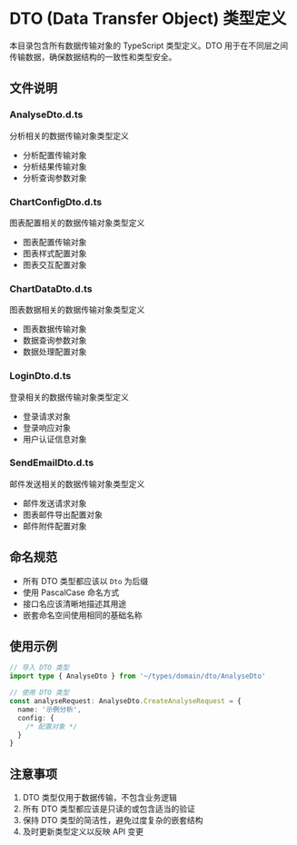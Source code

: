 # DTO (Data Transfer Object) 类型定义

本目录包含所有数据传输对象的 TypeScript 类型定义。DTO 用于在不同层之间传输数据，确保数据结构的一致性和类型安全。

## 文件说明

### AnalyseDto.d.ts

分析相关的数据传输对象类型定义

- 分析配置传输对象
- 分析结果传输对象
- 分析查询参数对象

### ChartConfigDto.d.ts

图表配置相关的数据传输对象类型定义

- 图表配置传输对象
- 图表样式配置对象
- 图表交互配置对象

### ChartDataDto.d.ts

图表数据相关的数据传输对象类型定义

- 图表数据传输对象
- 数据查询参数对象
- 数据处理配置对象

### LoginDto.d.ts

登录相关的数据传输对象类型定义

- 登录请求对象
- 登录响应对象
- 用户认证信息对象

### SendEmailDto.d.ts

邮件发送相关的数据传输对象类型定义

- 邮件发送请求对象
- 图表邮件导出配置对象
- 邮件附件配置对象

## 命名规范

- 所有 DTO 类型都应该以 `Dto` 为后缀
- 使用 PascalCase 命名方式
- 接口名应该清晰地描述其用途
- 嵌套命名空间使用相同的基础名称

## 使用示例

```typescript
// 导入 DTO 类型
import type { AnalyseDto } from '~/types/domain/dto/AnalyseDto'

// 使用 DTO 类型
const analyseRequest: AnalyseDto.CreateAnalyseRequest = {
  name: '示例分析',
  config: {
    /* 配置对象 */
  }
}
```

## 注意事项

1. DTO 类型仅用于数据传输，不包含业务逻辑
2. 所有 DTO 类型都应该是只读的或包含适当的验证
3. 保持 DTO 类型的简洁性，避免过度复杂的嵌套结构
4. 及时更新类型定义以反映 API 变更
